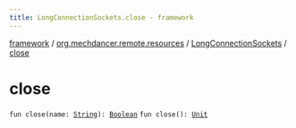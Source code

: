 ```yaml
---
title: LongConnectionSockets.close - framework
---
```


[framework](../../index.html) / [org.mechdancer.remote.resources](../index.html) / [LongConnectionSockets](index.html) / [close](./close.html)

# close

`fun close(name: `[`String`](https://kotlinlang.org/api/latest/jvm/stdlib/kotlin/-string/index.html)`): `[`Boolean`](https://kotlinlang.org/api/latest/jvm/stdlib/kotlin/-boolean/index.html)
`fun close(): `[`Unit`](https://kotlinlang.org/api/latest/jvm/stdlib/kotlin/-unit/index.html)